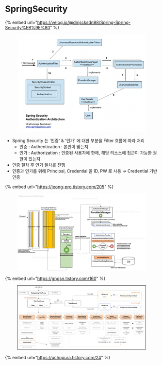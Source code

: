 # SpringSecurity

{% embed url="https://velog.io/@dnjscksdn98/Spring-Spring-Security%EB%9E%80" %}

<figure><img src="../../../../.gitbook/assets/image (123).png" alt=""><figcaption></figcaption></figure>

* Spring Security 는 '인증' & '인가' 에 대한 부분을 Filter 흐름에 따라 처리
  * 인증 : Authentication : 본인이 맞는지
  * 인가 : Authorization : 인증된 사용자에 한해, 해당 리소스에 접근이 가능한 권한이 있는지
* 인증 절차 후 인가 절차를 진행
* 인증과 인가를 위해 Principal, Credential 을 ID, PW 로 사용 → Credential 기반 인증







{% embed url="https://jeong-pro.tistory.com/205" %}

<figure><img src="../../../../.gitbook/assets/image (124).png" alt=""><figcaption></figcaption></figure>







{% embed url="https://gngsn.tistory.com/160" %}

<figure><img src="../../../../.gitbook/assets/image (126).png" alt=""><figcaption></figcaption></figure>







{% embed url="https://uchupura.tistory.com/24" %}







